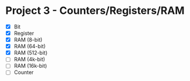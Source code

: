 # Project 3 - Counters/Registers/RAM

- [x] Bit
- [x] Register
- [x] RAM (8-bit)
- [x] RAM (64-bit)
- [x] RAM (512-bit)
- [ ] RAM (4k-bit)
- [ ] RAM (16k-bit)
- [ ] Counter